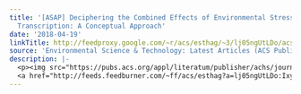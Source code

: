 ```yaml
---
title: '[ASAP] Deciphering the Combined Effects of Environmental Stressors on Gene
  Transcription: A Conceptual Approach'
date: '2018-04-19'
linkTitle: http://feedproxy.google.com/~r/acs/esthag/~3/lj05ngUtLDo/acs.est.8b00749
source: 'Environmental Science & Technology: Latest Articles (ACS Publications)'
description: |-
  <p><img src="https://pubs.acs.org/appl/literatum/publisher/achs/journals/content/esthag/0/esthag.ahead-of-print/acs.est.8b00749/20180419/images/medium/es-2018-00749v_0004.gif" alt="TOC Graphic"/></p><div><cite>Environmental Science & Technology</cite></div><div>DOI: 10.1021/acs.est.8b00749</div><div class="feedflare">
  <a href="http://feeds.feedburner.com/~ff/acs/esthag?a=lj05ngUtLDo:IxyqaErMZoo:yIl2AUoC8zA"><img src="http://feeds.feedburner.com/~ff/acs/esthag?d=yIl2AUoC8zA" border="0"></img></a>
---
```


